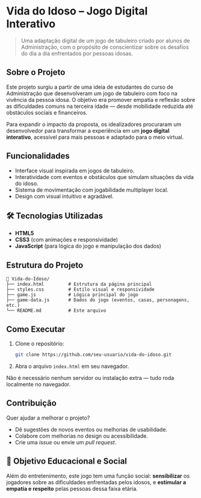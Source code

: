#  Vida do Idoso – Jogo Digital Interativo

> Uma adaptação digital de um jogo de tabuleiro criado por alunos de Administração, com o propósito de conscientizar sobre os desafios do dia a dia enfrentados por pessoas idosas.

##  Sobre o Projeto

Este projeto surgiu a partir de uma ideia de estudantes do curso de Administração que desenvolveram um jogo de tabuleiro com foco na vivência da pessoa idosa. O objetivo era promover empatia e reflexão sobre as dificuldades comuns na terceira idade — desde mobilidade reduzida até obstáculos sociais e financeiros.

Para expandir o impacto da proposta, os idealizadores procuraram um desenvolvedor para transformar a experiência em um **jogo digital interativo**, acessível para mais pessoas e adaptado para o meio virtual.

##  Funcionalidades

- Interface visual inspirada em jogos de tabuleiro.
- Interatividade com eventos e obstáculos que simulam situações da vida do idoso.
- Sistema de movimentação com jogabilidade multiplayer local.
- Design com visual intuitivo e agradável.

## 🛠️ Tecnologias Utilizadas

- **HTML5**
- **CSS3** (com animações e responsividade)
- **JavaScript** (para lógica do jogo e manipulação dos dados)

##  Estrutura do Projeto

```
📁 Vida-do-Idoso/
├── index.html         # Estrutura da página principal
├── styles.css         # Estilo visual e responsividade
├── game.js            # Lógica principal do jogo
├── game-data.js       # Dados do jogo (eventos, casas, personagens, etc.)
└── README.md          # Este arquivo
```

##  Como Executar

1. Clone o repositório:
   ```bash
   git clone https://github.com/seu-usuario/vida-do-idoso.git
   ```
2. Abra o arquivo `index.html` em seu navegador.

Não é necessário nenhum servidor ou instalação extra — tudo roda localmente no navegador.

##  Contribuição

Quer ajudar a melhorar o projeto?

- Dê sugestões de novos eventos ou melhorias de usabilidade.
- Colabore com melhorias no design ou acessibilidade.
- Crie uma _issue_ ou envie um _pull request_.

## 📌 Objetivo Educacional e Social

Além do entretenimento, este jogo tem uma função social: **sensibilizar** os jogadores sobre as dificuldades enfrentadas pelos idosos, e **estimular a empatia e respeito** pelas pessoas dessa faixa etária.
